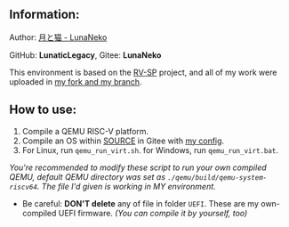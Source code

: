 ## Information:

Author: [月と猫 - LunaNeko](https://github.com/LunaticLegacy)

GitHub: **LunaticLegacy**, Gitee: **LunaNeko**

This environment is based on the [RV-SP](https://github.com/riscv-non-isa/riscv-platforms/tree/master/rv-sp) project, and all of my work were uploaded in [my fork and my branch](https://github.com/LunaticLegacy/rv-sp-test-mod/tree/lunanekos_working).

## How to use:

1. Compile a QEMU RISC-V platform.
2. Compile an OS within [SOURCE](https://gitee.com/lunaneko/OpenCloudOS-Kernel.git) in Gitee with [my config](.config).
3. For Linux, run `qemu_run_virt.sh`. for Windows, run `qemu_run_virt.bat`.

*You're recommended to modify these script to run your own compiled QEMU, default QEMU directory was set as `./qemu/build/qemu-system-riscv64`. The file I'd given is working in MY environment.*

- Be careful: **DON'T delete** any of file in folder `UEFI`. These are my own-compiled UEFI firmware. *(You can compile it by yourself, too)*
